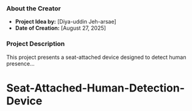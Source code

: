 ### About the Creator
* **Project Idea by:** [Diya-uddin Jeh-arsae]
* **Date of Creation:** [August 27, 2025]

### Project Description
This project presents a seat-attached device designed to detect human presence...
# Seat-Attached-Human-Detection-Device
